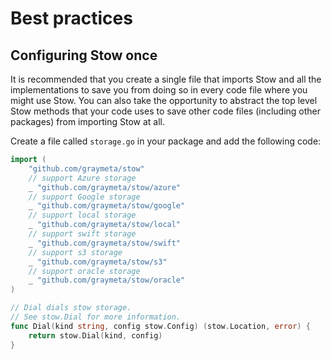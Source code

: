 # Best practices

## Configuring Stow once

It is recommended that you create a single file that imports Stow and all the implementations to save you from doing so in every code file where you might use Stow. You can also take the opportunity to abstract the top level Stow methods that your code uses to save other code files (including other packages) from importing Stow at all.

Create a file called `storage.go` in your package and add the following code:

```go
import (
	"github.com/graymeta/stow"
	// support Azure storage
	_ "github.com/graymeta/stow/azure"
	// support Google storage
	_ "github.com/graymeta/stow/google"
	// support local storage
	_ "github.com/graymeta/stow/local"
	// support swift storage
	_ "github.com/graymeta/stow/swift"
	// support s3 storage
	_ "github.com/graymeta/stow/s3"
	// support oracle storage
	_ "github.com/graymeta/stow/oracle"
)

// Dial dials stow storage.
// See stow.Dial for more information.
func Dial(kind string, config stow.Config) (stow.Location, error) {
	return stow.Dial(kind, config)
}
```

